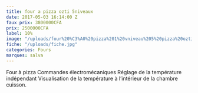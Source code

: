 ```yaml
---
title: four a pizza ozti 5niveaux
date: 2017-05-03 16:14:00 Z
faux prix: 3800000CFA
prix: 2500000CFA
label: 10%
image: "/uploads/four%20%C3%A0%20pizza%201%20vniveau%205%20pizza%20ozti%20.jpg"
fiche: "/uploads/fiche.jpg"
categories: Fours
marques: salva
---
```


Four à pizza Commandes électromécaniques
Réglage de la température indépendant 
Visualisation de la température à l’intérieur de la chambre cuisson.